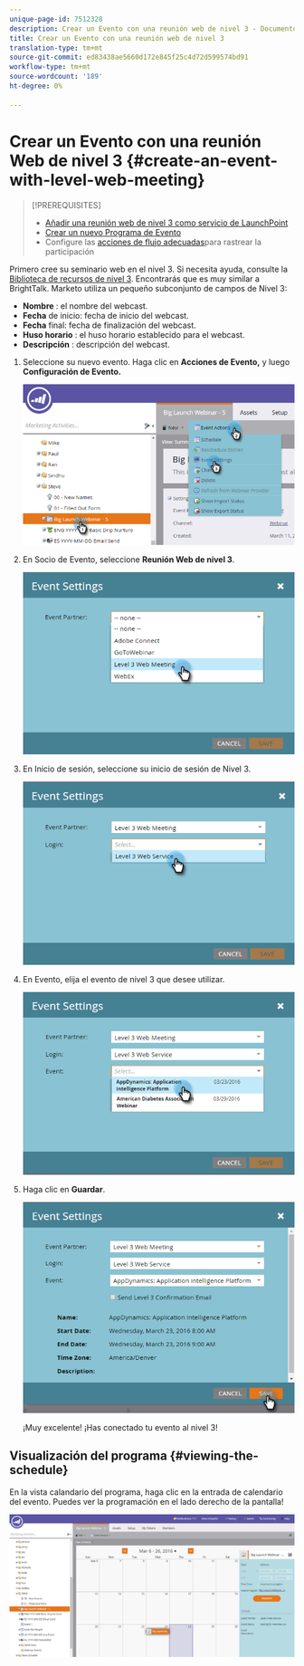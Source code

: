 ```yaml
---
unique-page-id: 7512328
description: Crear un Evento con una reunión web de nivel 3 - Documentos de marketing - Documentación del producto
title: Crear un Evento con una reunión web de nivel 3
translation-type: tm+mt
source-git-commit: ed83438ae5660d172e845f25c4d72d599574bd91
workflow-type: tm+mt
source-wordcount: '189'
ht-degree: 0%

---
```



# Crear un Evento con una reunión Web de nivel 3 {#create-an-event-with-level-web-meeting}

>[!PREREQUISITES]
>
>* [Añadir una reunión web de nivel 3 como servicio de LaunchPoint](/help/marketo/product-docs/administration/additional-integrations/add-level-3-web-meeting-as-a-launchpoint-service.md)
>* [Crear un nuevo Programa de Evento](/help/marketo/product-docs/demand-generation/events/understanding-events/create-a-new-event-program.md)
>* Configure las [acciones de flujo adecuadas](/help/marketo/product-docs/core-marketo-concepts/smart-campaigns/flow-actions/add-a-flow-step-to-a-smart-campaign.md)para rastrear la participación


Primero cree su seminario web en el nivel 3. Si necesita ayuda, consulte la [Biblioteca de recursos de nivel 3](https://www.level3.com/en/resource-library/). Encontrarás que es muy similar a BrightTalk.  Marketo utiliza un pequeño subconjunto de campos de Nivel 3:

* **Nombre** : el nombre del webcast.
* **Fecha**  de inicio: fecha de inicio del webcast.
* **Fecha**  final: fecha de finalización del webcast.
* **Huso horario** : el huso horario establecido para el webcast.
* **Descripción** : descripción del webcast.

1. Seleccione su nuevo evento. Haga clic en **Acciones de Evento,** y luego **Configuración de Evento.**

   ![](assets/image2016-3-24-15-3a40-3a39.png)

1. En Socio de Evento, seleccione **Reunión Web de nivel 3**.

   ![](assets/image2016-3-24-15-3a42-3a10.png)

1. En Inicio de sesión, seleccione su inicio de sesión de Nivel 3.

   ![](assets/image2016-3-24-15-3a43-3a43.png)

1. En Evento, elija el evento de nivel 3 que desee utilizar.

   ![](assets/image2016-3-24-15-3a44-3a41.png)

1. Haga clic en **Guardar**.

   ![](assets/image2016-3-24-15-3a45-3a31.png)

   ¡Muy excelente! ¡Has conectado tu evento al nivel 3!

## Visualización del programa {#viewing-the-schedule}

En la vista calandario del programa, haga clic en la entrada de calendario del evento. Puedes ver la programación en el lado derecho de la pantalla!

![](assets/image2016-3-24-15-3a51-3a7.png)
